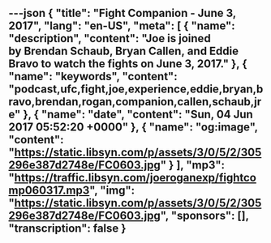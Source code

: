 ---json
{
  "title": "Fight Companion - June 3, 2017",
  "lang": "en-US",
  "meta": [
    {
      "name": "description",
      "content": "Joe is joined by Brendan Schaub, Bryan Callen, and Eddie Bravo to watch the fights on June 3, 2017."
    },
    {
      "name": "keywords",
      "content": "podcast,ufc,fight,joe,experience,eddie,bryan,bravo,brendan,rogan,companion,callen,schaub,jre"
    },
    {
      "name": "date",
      "content": "Sun, 04 Jun 2017 05:52:20 +0000"
    },
    {
      "name": "og:image",
      "content": "https://static.libsyn.com/p/assets/3/0/5/2/305296e387d2748e/FC0603.jpg"
    }
  ],
  "mp3": "https://traffic.libsyn.com/joeroganexp/fightcomp060317.mp3",
  "img": "https://static.libsyn.com/p/assets/3/0/5/2/305296e387d2748e/FC0603.jpg",
  "sponsors": [],
  "transcription": false
}
---
<episode-header />

<timemark seconds="0" />

<transcribe-call-to-action />

<episode-footer />